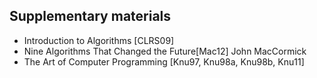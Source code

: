 ## Supplementary materials

*  Introduction to Algorithms [CLRS09]
*  Nine Algorithms That Changed the Future[Mac12] John MacCormick
*  The Art of Computer Programming [Knu97, Knu98a, Knu98b, Knu11]

